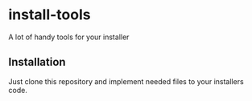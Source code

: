 # install-tools
A lot of handy tools for your installer
## Installation
Just clone this repository and implement needed files to your installers code.
